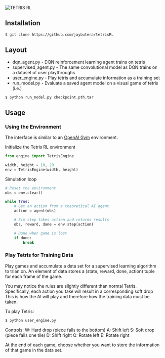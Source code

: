 ![TETRIS RL](https://github.com/jaybutera/tetris-environment/blob/master/tetrisRL_logo.png)

## Installation
```bash
$ git clone https://github.com/jaybutera/tetrisRL
```

## Layout
* dqn_agent.py - DQN reinforcement learning agent trains on tetris
* supervised_agent.py - The same convolutional model as DQN trains on a dataset of user playthroughs
* user_engine.py - Play tetris and accumulate information as a training set
* run_model.py - Evaluate a saved agent model on a visual game of tetris (i.e.)
```bash
$ python run_model.py checkpoint.pth.tar
```

## Usage

### Using the Environment
The interface is similar to an [OpenAI Gym](https://gym.openai.com/docs) environment. 

Initialize the Tetris RL environment

```python
from engine import TetrisEngine

width, height = 10, 20
env = TetrisEngine(width, height)
```

Simulation loop
```python
# Reset the environment
obs = env.clear()

while True:
    # Get an action from a theoretical AI agent
    action = agent(obs)

    # Sim step takes action and returns results
    obs, reward, done = env.step(action)

    # Done when game is lost
    if done:
        break
```

### Play Tetris for Training Data
Play games and accumulate a data set for a supervised learning algorithm to
trian on. An element of data stores a
(state, reward, done, action) tuple for each frame of the game.

You may notice the rules are slightly different than normal Tetris.
Specifically, each action you take will result in a corresponding soft drop
This is how the AI will play and therefore how the training data must be taken.

To play Tetris:
```bash
$ python user_engine.py
```

Controls:
W: Hard drop (piece falls to the bottom)
A: Shift left
S: Soft drop (piece falls one tile)
D: Shift right
Q: Rotate left
E: Rotate right

At the end of each game, choose whether you want to store the information of
that game in the data set.

